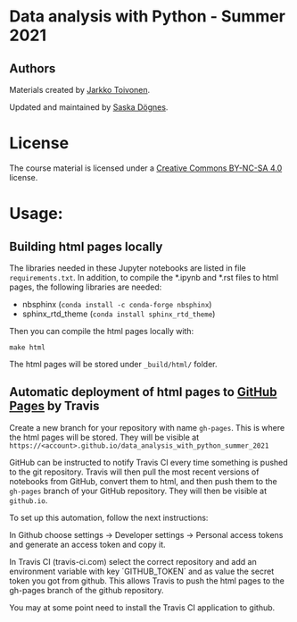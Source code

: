 # Data analysis with Python - Summer 2021

## Authors

Materials created by [Jarkko Toivonen](https://github.com/jttoivon).

Updated and maintained by [Saska Dögnes](https://github.com/saskeli).

# License

The course material is licensed under a [Creative Commons BY-NC-SA 4.0](https://creativecommons.org/licenses/by-nc-sa/4.0/deed) license.

# Usage:

## Building html pages locally

The libraries needed in these Jupyter notebooks are listed in file `requirements.txt`.
In addition, to compile the *.ipynb and *.rst files to html pages, the following libraries are needed:

* nbsphinx (`conda install -c conda-forge nbsphinx`)
* sphinx_rtd_theme (`conda install sphinx_rtd_theme`)

Then you can compile the html pages locally with:

```make html```

The html pages will be stored under `_build/html/` folder.

## Automatic deployment of html pages to [GitHub Pages](http://github.io) by Travis

Create a new branch for your repository with name `gh-pages`.
This is where the html pages will be stored.
They will be visible at `https://<account>.github.io/data_analysis_with_python_summer_2021`

GitHub can be instructed to notify Travis CI every time something is
pushed to the git repository. Travis will then pull the most recent versions
of notebooks from GitHub, convert them to html, and then push them to the
`gh-pages` branch of your GitHub repository. They will then be visible
at `github.io`.

To set up this automation, follow the next instructions:

In Github choose settings -> Developer settings -> Personal access tokens
and generate an access token and copy it.

In Travis CI (travis-ci.com) select the correct repository and add an environment variable
with key ´GITHUB_TOKEN´ and as value the secret token you got from github.
This allows Travis to push the html pages to the gh-pages branch of the github repository.

You may at some point need to install the Travis CI application to github.


